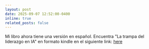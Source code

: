 ```yaml
---
layout: post
date: 2025-09-07 12:52:00-0400
inline: true
related_posts: false
---
```


Mi libro ahora tiene una versión en español. Encuentra "La trampa del liderazgo en IA" en formato kindle en el siguiente link: [here](https://www.amazon.com/dp/B0FNYX3C3D)
